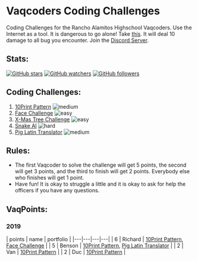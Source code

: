 # Vaqcoders Coding Challenges
Coding Challenges for the Rancho Alamitos Highschool Vaqcoders.
Use the Internet as a tool. It is dangerous to go alone! Take [this](https://vaqcoders.github.io/website/). It will deal 10 damage to all bug you encounter. Join the [Discord Server](https://discord.gg/DcPWdjY).

## Stats:
[![GitHub stars](https://img.shields.io/github/stars/vaqcoders/coding-challenges.svg?style=social&label=Stars)](https://github.com/vaqcoders/coding-challenges)
[![GitHub watchers](https://img.shields.io/github/watchers/vaqcoders/coding-challenges.svg?style=social&label=Watch)](https://github.com/vaqcoders/coding-challenges)
[![GitHub followers](https://img.shields.io/github/followers/vaqcoders.svg?style=social&label=Follow)](https://github.com/vaqcoders)

## Coding Challenges:
1. [10Print Pattern](1/README.md) ![medium](https://img.shields.io/badge/difficulty-medium-yellow.svg)
1. [Face Challenge](2/README.md) ![easy](https://img.shields.io/badge/difficulty-easy-green.svg)
1. [X-Mas Tree Challenge](3/README.md) ![easy](https://img.shields.io/badge/difficulty-easy-green.svg)
1. [Snake AI](4/README.md) ![hard](https://img.shields.io/badge/difficulty-hard-red.svg)
1. [Pig Latin Translator](5/README.md) ![medium](https://img.shields.io/badge/difficulty-medium-yellow.svg)

## Rules:
* The first Vaqcoder to solve the challenge will get 5 points, the second will get 3 points, and the third to finish will get 2 points. Everybody else who finishes will get 1 point.
* Have fun! It is okay to struggle a little and it is okay to ask for help the officers if you have any questions.

## VaqPoints:
### 2019
| points | name | portfolio |
|---|---|---|---|
| 6 | Richard | [10Print Pattern](https://editor.p5js.org/FileXX44/sketches/BJhJdofTm), [Face Challenge](https://editor.p5js.org/FileXX44/sketches/H1xm3tf67) |
| 5 | Benson | [10Print Pattern](https://editor.p5js.org/19bphung@ggusd.net/sketches/tEOzr32Cn), [Pig Latin Translator](5/README.md) |
| 2 | Van | [10Print Pattern](https://editor.p5js.org/20vvu5@ggusd.net/sketches/WVafKp5fu) |
| 2 | Duc | [10Print Pattern](https://editor.p5js.org/ducvu0729@gmail.com/sketches/u-b94LiEw) |

